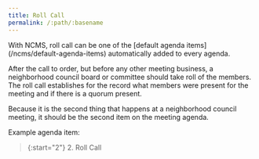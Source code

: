 ```yaml
---
title: Roll Call
permalink: /:path/:basename
---
```


<aside class="callout" role="complementary" markdown="1">
With NCMS,
roll call
can be one
of the [default agenda items](/ncms/default-agenda-items)
automatically added to
every agenda.
</aside>

After the call to order,
but before
any other meeting business,
a neighborhood council board or committee
should take roll
of the members.
The roll call establishes
for the record
what members were present
for the meeting
and if there is
a quorum present.

Because it is
the second thing
that happens
at a neighborhood council meeting,
it should be
the second item
on the meeting agenda.

Example agenda item:

> {:start="2"}
> 2. Roll Call
